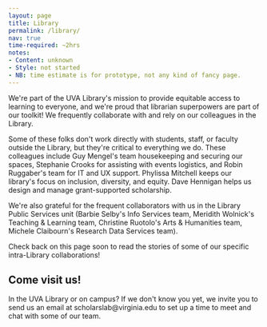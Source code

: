 ```yaml
---
layout: page
title: Library
permalink: /library/
nav: true
time-required: ~2hrs
notes:
- Content: unknown
- Style: not started
- NB: time estimate is for prototype, not any kind of fancy page.
---
```


We're part of the UVA Library's mission to provide equitable access to learning to everyone, and we're proud that librarian superpowers are part of our toolkit! We frequently collaborate with and rely on our colleagues in the Library.

Some of these folks don't work directly with students, staff, or faculty outside the Library, but they're critical to everything we do. These colleagues include Guy Mengel's team housekeeping and securing our spaces, Stephanie Crooks for assisting with events logistics, and Robin Ruggaber's team for IT and UX support. Phylissa Mitchell keeps our library's focus on inclusion, diversity, and equity. Dave Hennigan helps us design and manage grant-supported scholarship.

We're also grateful for the frequent collaborators with us in the Library Public Services unit (Barbie Selby's Info Services team, Meridith Wolnick's Teaching & Learning team, Christine Ruotolo's Arts & Humanities team, Michele Claibourn's Research Data Services team).

Check back on this page soon to read the stories of some of our specific intra-Library collaborations!

<h2>Come visit us!</h2>
In the UVA Library or on campus? If we don't know you yet, we invite you to send us an email at <a href:mailto:scholarslab@virginia.edu">scholarslab@virginia.edu</a> to set up a time to meet and chat with some of our team. 
